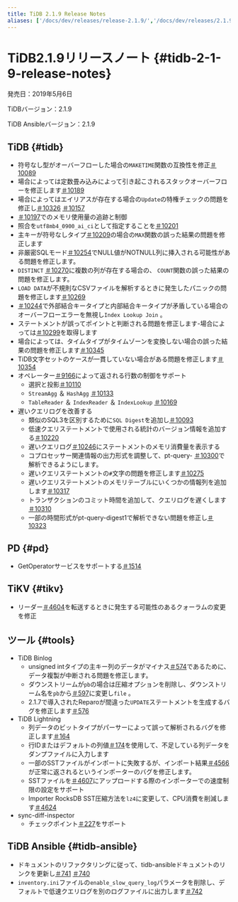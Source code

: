 ```yaml
---
title: TiDB 2.1.9 Release Notes
aliases: ['/docs/dev/releases/release-2.1.9/','/docs/dev/releases/2.1.9/']
---
```


# TiDB2.1.9リリースノート {#tidb-2-1-9-release-notes}

発売日：2019年5月6日

TiDBバージョン：2.1.9

TiDB Ansibleバージョン：2.1.9

## TiDB {#tidb}

-   符号なし型がオーバーフローした場合の`MAKETIME`関数の互換性を修正[＃10089](https://github.com/pingcap/tidb/pull/10089)
-   場合によっては定数畳み込みによって引き起こされるスタックオーバーフローを修正します[＃10189](https://github.com/pingcap/tidb/pull/10189)
-   場合によってはエイリアスが存在する場合の`Update`の特権チェックの問題を修正し[＃10326](https://github.com/pingcap/tidb/pull/10326) [＃10157](https://github.com/pingcap/tidb/pull/10157)
-   [＃10197](https://github.com/pingcap/tidb/pull/10197)でのメモリ使用量の追跡と制御
-   照合を`utf8mb4_0900_ai_ci`として指定することを[＃10201](https://github.com/pingcap/tidb/pull/10201)
-   主キーが符号なしタイプ[＃10209](https://github.com/pingcap/tidb/pull/10209)の場合の`MAX`関数の誤った結果の問題を修正します
-   非厳密SQLモード[＃10254](https://github.com/pingcap/tidb/pull/10254)でNULL値がNOTNULL列に挿入される可能性がある問題を修正します。
-   `DISTINCT` [＃10270](https://github.com/pingcap/tidb/pull/10270)に複数の列が存在する場合の、 `COUNT`関数の誤った結果の問題を修正します。
-   `LOAD DATA`が不規則なCSVファイルを解析するときに発生したパニックの問題を修正します[＃10269](https://github.com/pingcap/tidb/pull/10269)
-   [＃10244](https://github.com/pingcap/tidb/pull/10244)で外部結合キータイプと内部結合キータイプが矛盾している場合のオーバーフローエラーを無視し`Index Lookup Join` 。
-   ステートメントが誤ってポイントと判断される問題を修正します-場合によっては[＃10299](https://github.com/pingcap/tidb/pull/10299)を取得します
-   場合によっては、タイムタイプがタイムゾーンを変換しない場合の誤った結果の問題を修正します[＃10345](https://github.com/pingcap/tidb/pull/10345)
-   TiDB文字セットのケースが一貫していない場合がある問題を修正します[＃10354](https://github.com/pingcap/tidb/pull/10354)
-   オペレーター[＃9166](https://github.com/pingcap/tidb/issues/9166)によって返される行数の制御をサポート
    -   選択と投影[＃10110](https://github.com/pingcap/tidb/pull/10110)
    -   `StreamAgg` ＆ `HashAgg` [＃10133](https://github.com/pingcap/tidb/pull/10133)
    -   `TableReader` ＆ `IndexReader` ＆ `IndexLookup` [＃10169](https://github.com/pingcap/tidb/pull/10169)
-   遅いクエリログを改善する
    -   類似のSQL3を区別するために`SQL Digest`を追加し[＃10093](https://github.com/pingcap/tidb/pull/10093)
    -   低速クエリステートメントで使用される統計のバージョン情報を追加する[＃10220](https://github.com/pingcap/tidb/pull/10220)
    -   遅いクエリログ[＃10246](https://github.com/pingcap/tidb/pull/10246)にステートメントのメモリ消費量を表示する
    -   コプロセッサー関連情報の出力形式を調整して、pt-query- [＃10300](https://github.com/pingcap/tidb/pull/10300)で解析できるようにします。
    -   遅いクエリステートメントの`#`文字の問題を修正します[＃10275](https://github.com/pingcap/tidb/pull/10275)
    -   遅いクエリステートメントのメモリテーブルにいくつかの情報列を追加します[＃10317](https://github.com/pingcap/tidb/pull/10317)
    -   トランザクションのコミット時間を追加して、クエリログを遅くします[＃10310](https://github.com/pingcap/tidb/pull/10310)
    -   一部の時間形式がpt-query-digest1で解析できない問題を修正し[＃10323](https://github.com/pingcap/tidb/pull/10323)

## PD {#pd}

-   GetOperatorサービスをサポートする[＃1514](https://github.com/pingcap/pd/pull/1514)

## TiKV {#tikv}

-   リーダー[＃4604](https://github.com/tikv/tikv/pull/4604)を転送するときに発生する可能性のあるクォーラムの変更を修正

## ツール {#tools}

-   TiDB Binlog
    -   unsigned intタイプの主キー列のデータがマイナス[＃574](https://github.com/pingcap/tidb-binlog/pull/574)であるために、データ複製が中断される問題を修正します。
    -   ダウンストリームが`pb`の場合は圧縮オプションを削除し、ダウンストリーム名を`pb`から[＃597](https://github.com/pingcap/tidb-binlog/pull/575)に変更し`file` 。
    -   2.1.7で導入されたReparoが間違った`UPDATE`ステートメントを生成するバグを修正します[＃576](https://github.com/pingcap/tidb-binlog/pull/576)
-   TiDB Lightning
    -   列データのビットタイプがパーサーによって誤って解析されるバグを修正します[＃164](https://github.com/pingcap/tidb-lightning/pull/164)
    -   行IDまたはデフォルトの列値[＃174](https://github.com/pingcap/tidb-lightning/pull/174)を使用して、不足している列データをダンプファイルに入力します
    -   一部のSSTファイルがインポートに失敗するが、インポート結果[＃4566](https://github.com/tikv/tikv/pull/4566)が正常に返されるというインポーターのバグを修正します。
    -   SSTファイルを[＃4607](https://github.com/tikv/tikv/pull/4607)にアップロードする際のインポーターでの速度制限の設定をサポート
    -   Importer RocksDB SST圧縮方法を`lz4`に変更して、CPU消費を削減します[＃4624](https://github.com/tikv/tikv/pull/4624)
-   sync-diff-inspector
    -   チェックポイント[＃227](https://github.com/pingcap/tidb-tools/pull/227)をサポート

## TiDB Ansible {#tidb-ansible}

-   ドキュメントのリファクタリングに従って、tidb-ansibleドキュメントのリンクを更新し[＃741](https://github.com/pingcap/tidb-ansible/pull/741) [＃740](https://github.com/pingcap/tidb-ansible/pull/740)
-   `inventory.ini`ファイルの`enable_slow_query_log`パラメータを削除し、デフォルトで低速クエリログを別のログファイルに出力します[＃742](https://github.com/pingcap/tidb-ansible/pull/742)

